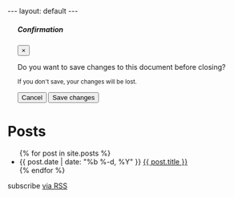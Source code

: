<!DOCTYPE html>
<html>
<head> 
---
layout: default
---
<script src="http://localhost:35729/livereload.js"></script>
<link rel="stylesheet" href="https://stackpath.bootstrapcdn.com/bootstrap/4.5.0/css/bootstrap.min.css">
<script src="https://code.jquery.com/jquery-3.3.1.slim.min.js"></script>
<script src="https://cdn.jsdelivr.net/npm/popper.js@1.16.0/dist/umd/popper.min.js"></script>
<script src="https://stackpath.bootstrapcdn.com/bootstrap/4.5.0/js/bootstrap.min.js"></script>
    
<script>
	$(document).ready(function(){
		$("#myModal").modal('show');
	});
    onclick="$('#purchaseModal').modal('show');"
</script>
  

<style>
    .bs-example{
    	margin: 20px;
    }
</style>
</head>

<body>
    

<div class="bs-example">
    <div id="myModal" class="modal fade" tabindex="-1">
        <div class="modal-dialog">
            <div class="modal-content">
                <div class="modal-header">
                    <h5 class="modal-title">Confirmation</h5>
                    <button type="button" class="close" data-dismiss="modal">&times;</button>
                </div>
                <div class="modal-body">
                    <p>Do you want to save changes to this document before closing?</p>
                    <p class="text-secondary"><small>If you don't save, your changes will be lost.</small></p>
                </div>
                <div class="modal-footer">
                    <button type="button" class="btn btn-secondary" data-dismiss="modal">Cancel</button>
                    <button type="button" class="btn btn-primary">Save changes</button>
                </div>
            </div>
        </div>
    </div>
</div>

<div class="home">

  <h1>Posts</h1>

  <ul class="posts">
    {% for post in site.posts %}
      <li>
        <span class="post-date">{{ post.date | date: "%b %-d, %Y" }}</span>
        <a class="post-link" href="{{ post.url | prepend: site.baseurl }}">{{ post.title }}</a>
      </li>
    {% endfor %}
  </ul>

  <p class="rss-subscribe">subscribe <a href="{{ "/feed.xml" | prepend: site.baseurl }}">via RSS</a></p>
  
  
 
</div>


</body>

</html>